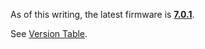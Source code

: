 As of this writing, the latest firmware is
**[7.0.1](7.0.1.md "wikilink")**.

See [Version Table](Version%20Table.md "wikilink").
